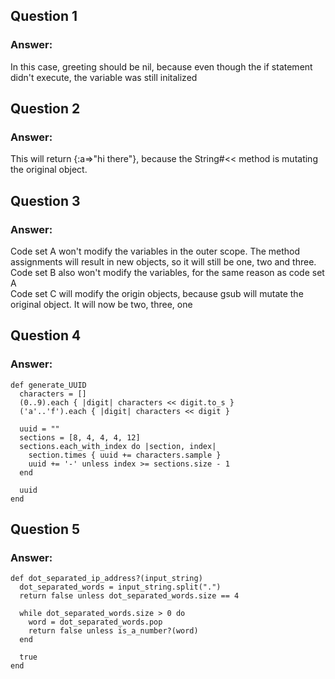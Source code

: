 ## Question 1
### Answer:
In this case, greeting should be nil, because even though the if statement didn't execute, the variable was still initalized

## Question 2
### Answer:
This will return {:a=>"hi there"}, because the String#<< method is mutating the original object.


## Question 3
### Answer:
Code set A won't modify the variables in the outer scope.  The method assignments will result in new objects, so it will still be one, two and three.  
Code set B also won't modify the variables, for the same reason as code set A  
Code set C will modify the origin objects, because gsub will mutate the original object.  It will now be two, three, one

## Question 4
### Answer:
```
def generate_UUID
  characters = [] 
  (0..9).each { |digit| characters << digit.to_s }
  ('a'..'f').each { |digit| characters << digit }

  uuid = ""
  sections = [8, 4, 4, 4, 12]
  sections.each_with_index do |section, index|
    section.times { uuid += characters.sample }
    uuid += '-' unless index >= sections.size - 1
  end

  uuid
end
```

## Question 5
### Answer:
```
def dot_separated_ip_address?(input_string)
  dot_separated_words = input_string.split(".")
  return false unless dot_separated_words.size == 4

  while dot_separated_words.size > 0 do
    word = dot_separated_words.pop
    return false unless is_a_number?(word)
  end

  true
end
```
